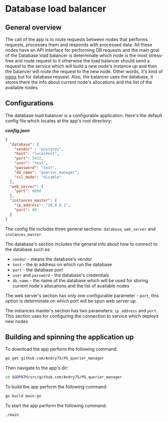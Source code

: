 # Database load balancer 
## General overview 
The call of the app is to route requests between nodes that performs requests,
processes them and responds with processed data. All these nodes have an API interface
for performing DB requests and the main goal of the Database load balancer is 
determinate which node is the most stress-free and route request to it 
otherwise the load balancer should send a request to the service which 
will build a new node's instance up and then the balancer will route 
the request to the new node. Other words, it's kind of [nginx](https://nginx.org/) 
but for database 
request. Also, the balancer uses the database, it stores there the info about 
current node's allocations and the list of the available nodes.
## Configurations
The database load balancer is a configurable application. Here's the default 
config file which locates at the app's root directory:

***config.json***
```json
{
  "database": {
    "vendor" : "postgres",
    "host": "localhost",
    "port": 5432,
    "user": "test",
    "password": "test",
    "db_name": "querier_manager",
    "ssl_mode": "disable"
  },
  "web_server": {
    "port": 8080
  },
  "instances_master": {
    "ip_address": "10.0.0.1",
    "port": 80
  }
}
```
The config file includes three general sections: `database`, `web_server` and 
`instances_master`.

The database's section includes the general info about how to connect to the 
database such as: 
* `vendor` - means the database's vendor
* `host` - the ip address on which run the database
* `port` - the database port
* `user` and `password` - the database's credentials
* `db_name` - the name of the database which will be used for storing current
 node's allocations and the list of available nodes
 
The web server's section has only one configurable parameter - `port`, 
this option is determinate on which port will be spun web server up.
 
The instances master's section has two parameters: `ip_address` and `port`.
This section uses for configuring the connection to service which deploys
new nodes

## Building and spinning the application up

To download the app perform the following command:
```bash
go get github.com/Andry75/PG_querier_manager
```

Then navigate to the app's dir:

```bash
cd $GOPATH/src/github.com/Andry75/PG_querier_manager
```

To build the app perform the following command:

```bash
go build main.go
```

To start the app perform the following command:

```bash
./main
```

